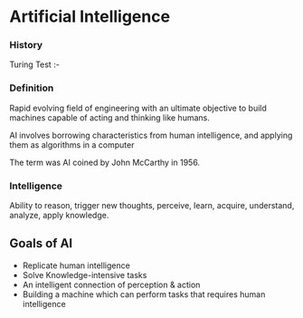 # Artificial Intelligence

### History
Turing Test :-

### Definition

Rapid evolving field of engineering with an ultimate objective to build machines capable of acting and thinking like humans.  

AI involves borrowing characteristics from human intelligence, and applying them as algorithms in a computer

The term was AI coined by John McCarthy in 1956.

### Intelligence
Ability to reason, trigger new thoughts, perceive, learn, acquire, understand, analyze, apply knowledge.

## Goals of AI
* Replicate human intelligence
* Solve Knowledge-intensive tasks
* An intelligent connection of perception & action
* Building a machine which can perform tasks that requires human intelligence
